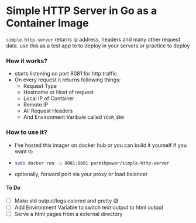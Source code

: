 # Simple HTTP Server in Go as a Container Image
`simple-http-server` returns ip address, headers and many other request data. use this as a test app to to deploy in your servers or practice to deploy

### How it works?
- starts listening on port 8081 for http traffic
- On every request it returns following things:
  - Request Type
  - Hostname or Host of request
  - Local IP of Container
  - Remote IP
  - All Request Headers
  - And Environment Varibale called `YOUR_ENV`

### How to use it?
- I've hosted this imager on docker hub or you can build it yourself if you want to
- 
    ```bash
    sudo docker run -p 8081:8081 pareshpawar/simple-http-server
    ``` 
- optionally, forward port via your proxy or load balancer

#### To Do
- [ ] Make std output/logs colored and pretty 😅
- [ ] Add Environment Variable to switch text output to html output
- [ ] Serve a html pages from a external directory
